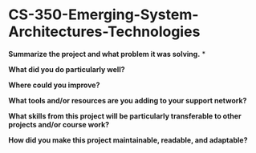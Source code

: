 # CS-350-Emerging-System-Architectures-Technologies

**Summarize the project and what problem it was solving.**
  * 

**What did you do particularly well?**


**Where could you improve?**


**What tools and/or resources are you adding to your support network?**


**What skills from this project will be particularly transferable to other projects and/or course work?**


**How did you make this project maintainable, readable, and adaptable?**
